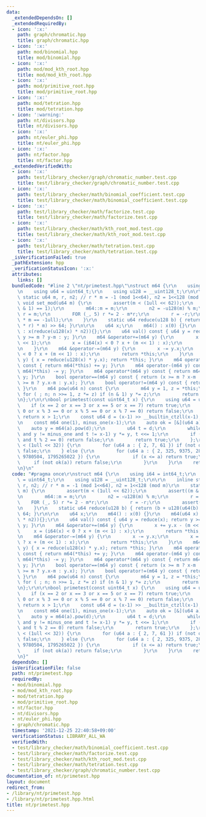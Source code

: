 ```yaml
---
data:
  _extendedDependsOn: []
  _extendedRequiredBy:
  - icon: ':x:'
    path: graph/chromatic.hpp
    title: graph/chromatic.hpp
  - icon: ':x:'
    path: mod/binomial.hpp
    title: mod/binomial.hpp
  - icon: ':x:'
    path: mod/mod_kth_root.hpp
    title: mod/mod_kth_root.hpp
  - icon: ':x:'
    path: mod/primitive_root.hpp
    title: mod/primitive_root.hpp
  - icon: ':x:'
    path: mod/tetration.hpp
    title: mod/tetration.hpp
  - icon: ':warning:'
    path: nt/divisors.hpp
    title: nt/divisors.hpp
  - icon: ':x:'
    path: nt/euler_phi.hpp
    title: nt/euler_phi.hpp
  - icon: ':x:'
    path: nt/factor.hpp
    title: nt/factor.hpp
  _extendedVerifiedWith:
  - icon: ':x:'
    path: test/library_checker/graph/chromatic_number.test.cpp
    title: test/library_checker/graph/chromatic_number.test.cpp
  - icon: ':x:'
    path: test/library_checker/math/binomial_coefficient.test.cpp
    title: test/library_checker/math/binomial_coefficient.test.cpp
  - icon: ':x:'
    path: test/library_checker/math/factorize.test.cpp
    title: test/library_checker/math/factorize.test.cpp
  - icon: ':x:'
    path: test/library_checker/math/kth_root_mod.test.cpp
    title: test/library_checker/math/kth_root_mod.test.cpp
  - icon: ':x:'
    path: test/library_checker/math/tetration.test.cpp
    title: test/library_checker/math/tetration.test.cpp
  _isVerificationFailed: true
  _pathExtension: hpp
  _verificationStatusIcon: ':x:'
  attributes:
    links: []
  bundledCode: "#line 2 \"nt/primetest.hpp\"\nstruct m64 {\r\n    using i64 = int64_t;\r\
    \n    using u64 = uint64_t;\r\n    using u128 = __uint128_t;\r\n\r\n    inline\
    \ static u64 m, r, n2; // r * m = -1 (mod 1<<64), n2 = 1<<128 (mod m)\r\n    static\
    \ void set_mod(u64 m) {\r\n        assert(m < (1ull << 62));\r\n        assert((m\
    \ & 1) == 1);\r\n        m64::m = m;\r\n        n2 = -u128(m) % m;\r\n       \
    \ r = m;\r\n        FOR (_, 5) r *= 2 - m*r;\r\n        r = -r;\r\n        assert(r\
    \ * m == -1ull);\r\n    }\r\n    static u64 reduce(u128 b) { return (b + u128(u64(b)\
    \ * r) * m) >> 64; }\r\n\r\n    u64 x;\r\n    m64() : x(0) {}\r\n    m64(u64 x)\
    \ : x(reduce(u128(x) * n2)){};\r\n    u64 val() const { u64 y = reduce(x); return\
    \ y >= m ? y-m : y; }\r\n    m64 &operator+=(m64 y) {\r\n        x += y.x - (m\
    \ << 1);\r\n        x = (i64(x) < 0 ? x + (m << 1) : x);\r\n        return *this;\r\
    \n    }\r\n    m64 &operator-=(m64 y) {\r\n        x -= y.x;\r\n        x = (i64(x)\
    \ < 0 ? x + (m << 1) : x);\r\n        return *this;\r\n    }\r\n    m64 &operator*=(m64\
    \ y) { x = reduce(u128(x) * y.x); return *this; }\r\n    m64 operator+(m64 y)\
    \ const { return m64(*this) += y; }\r\n    m64 operator-(m64 y) const { return\
    \ m64(*this) -= y; }\r\n    m64 operator*(m64 y) const { return m64(*this) *=\
    \ y; }\r\n    bool operator==(m64 y) const { return (x >= m ? x-m : x) == (y.x\
    \ >= m ? y.x-m : y.x); }\r\n    bool operator!=(m64 y) const { return not operator==(y);\
    \ }\r\n    m64 pow(u64 n) const {\r\n        m64 y = 1, z = *this;\r\n       \
    \ for ( ; n; n >>= 1, z *= z) if (n & 1) y *= z;\r\n        return y;\r\n    }\r\
    \n};\r\n\r\nbool primetest(const uint64_t x) {\r\n    using u64 = uint64_t;\r\n\
    \    if (x == 2 or x == 3 or x == 5 or x == 7) return true;\r\n    if (x % 2 ==\
    \ 0 or x % 3 == 0 or x % 5 == 0 or x % 7 == 0) return false;\r\n    if (x < 121)\
    \ return x > 1;\r\n    const u64 d = (x-1) >> __builtin_ctzll(x-1);\r\n    m64::set_mod(x);\r\
    \n    const m64 one(1), minus_one(x-1);\r\n    auto ok = [&](u64 a) {\r\n    \
    \    auto y = m64(a).pow(d);\r\n        u64 t = d;\r\n        while (y != one\
    \ and y != minus_one and t != x-1) y *= y, t <<= 1;\r\n        if (y != minus_one\
    \ and t % 2 == 0) return false;\r\n        return true;\r\n    };\r\n    if (x\
    \ < (1ull << 32)) {\r\n        for (u64 a : { 2, 7, 61 }) if (not ok(a)) return\
    \ false;\r\n    } else {\r\n        for (u64 a : { 2, 325, 9375, 28178, 450775,\
    \ 9780504, 1795265022 }) {\r\n            if (x <= a) return true;\r\n       \
    \     if (not ok(a)) return false;\r\n        }\r\n    }\r\n    return true;\r\
    \n}\n"
  code: "#pragma once\r\nstruct m64 {\r\n    using i64 = int64_t;\r\n    using u64\
    \ = uint64_t;\r\n    using u128 = __uint128_t;\r\n\r\n    inline static u64 m,\
    \ r, n2; // r * m = -1 (mod 1<<64), n2 = 1<<128 (mod m)\r\n    static void set_mod(u64\
    \ m) {\r\n        assert(m < (1ull << 62));\r\n        assert((m & 1) == 1);\r\
    \n        m64::m = m;\r\n        n2 = -u128(m) % m;\r\n        r = m;\r\n    \
    \    FOR (_, 5) r *= 2 - m*r;\r\n        r = -r;\r\n        assert(r * m == -1ull);\r\
    \n    }\r\n    static u64 reduce(u128 b) { return (b + u128(u64(b) * r) * m) >>\
    \ 64; }\r\n\r\n    u64 x;\r\n    m64() : x(0) {}\r\n    m64(u64 x) : x(reduce(u128(x)\
    \ * n2)){};\r\n    u64 val() const { u64 y = reduce(x); return y >= m ? y-m :\
    \ y; }\r\n    m64 &operator+=(m64 y) {\r\n        x += y.x - (m << 1);\r\n   \
    \     x = (i64(x) < 0 ? x + (m << 1) : x);\r\n        return *this;\r\n    }\r\
    \n    m64 &operator-=(m64 y) {\r\n        x -= y.x;\r\n        x = (i64(x) < 0\
    \ ? x + (m << 1) : x);\r\n        return *this;\r\n    }\r\n    m64 &operator*=(m64\
    \ y) { x = reduce(u128(x) * y.x); return *this; }\r\n    m64 operator+(m64 y)\
    \ const { return m64(*this) += y; }\r\n    m64 operator-(m64 y) const { return\
    \ m64(*this) -= y; }\r\n    m64 operator*(m64 y) const { return m64(*this) *=\
    \ y; }\r\n    bool operator==(m64 y) const { return (x >= m ? x-m : x) == (y.x\
    \ >= m ? y.x-m : y.x); }\r\n    bool operator!=(m64 y) const { return not operator==(y);\
    \ }\r\n    m64 pow(u64 n) const {\r\n        m64 y = 1, z = *this;\r\n       \
    \ for ( ; n; n >>= 1, z *= z) if (n & 1) y *= z;\r\n        return y;\r\n    }\r\
    \n};\r\n\r\nbool primetest(const uint64_t x) {\r\n    using u64 = uint64_t;\r\n\
    \    if (x == 2 or x == 3 or x == 5 or x == 7) return true;\r\n    if (x % 2 ==\
    \ 0 or x % 3 == 0 or x % 5 == 0 or x % 7 == 0) return false;\r\n    if (x < 121)\
    \ return x > 1;\r\n    const u64 d = (x-1) >> __builtin_ctzll(x-1);\r\n    m64::set_mod(x);\r\
    \n    const m64 one(1), minus_one(x-1);\r\n    auto ok = [&](u64 a) {\r\n    \
    \    auto y = m64(a).pow(d);\r\n        u64 t = d;\r\n        while (y != one\
    \ and y != minus_one and t != x-1) y *= y, t <<= 1;\r\n        if (y != minus_one\
    \ and t % 2 == 0) return false;\r\n        return true;\r\n    };\r\n    if (x\
    \ < (1ull << 32)) {\r\n        for (u64 a : { 2, 7, 61 }) if (not ok(a)) return\
    \ false;\r\n    } else {\r\n        for (u64 a : { 2, 325, 9375, 28178, 450775,\
    \ 9780504, 1795265022 }) {\r\n            if (x <= a) return true;\r\n       \
    \     if (not ok(a)) return false;\r\n        }\r\n    }\r\n    return true;\r\
    \n}"
  dependsOn: []
  isVerificationFile: false
  path: nt/primetest.hpp
  requiredBy:
  - mod/binomial.hpp
  - mod/mod_kth_root.hpp
  - mod/tetration.hpp
  - mod/primitive_root.hpp
  - nt/factor.hpp
  - nt/divisors.hpp
  - nt/euler_phi.hpp
  - graph/chromatic.hpp
  timestamp: '2021-12-25 22:40:58+09:00'
  verificationStatus: LIBRARY_ALL_WA
  verifiedWith:
  - test/library_checker/math/binomial_coefficient.test.cpp
  - test/library_checker/math/factorize.test.cpp
  - test/library_checker/math/kth_root_mod.test.cpp
  - test/library_checker/math/tetration.test.cpp
  - test/library_checker/graph/chromatic_number.test.cpp
documentation_of: nt/primetest.hpp
layout: document
redirect_from:
- /library/nt/primetest.hpp
- /library/nt/primetest.hpp.html
title: nt/primetest.hpp
---
```

